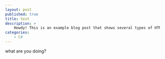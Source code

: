```yaml
---
layout: post
published: true
title: test
description: >
    Howdy! This is an example blog post that shows several types of HTML content supported in this theme.
categories:
    - C#
---
```





what are you doing?